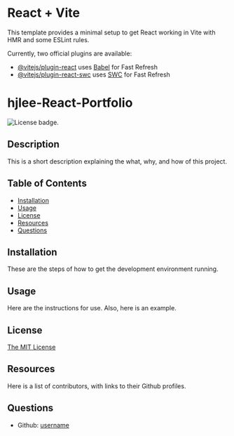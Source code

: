 # React + Vite

This template provides a minimal setup to get React working in Vite with HMR and some ESLint rules.

Currently, two official plugins are available:

- [@vitejs/plugin-react](https://github.com/vitejs/vite-plugin-react/blob/main/packages/plugin-react/README.md) uses [Babel](https://babeljs.io/) for Fast Refresh
- [@vitejs/plugin-react-swc](https://github.com/vitejs/vite-plugin-react-swc) uses [SWC](https://swc.rs/) for Fast Refresh


# hjlee-React-Portfolio
![License badge.](https://img.shields.io/badge/License-MIT-yellow.svg) 

## Description
This is a short description explaining the what, why, and how of this project.

## Table of Contents
- [Installation](#installation)
- [Usage](#usage)
- [License](#license)
- [Resources](#resources)
- [Questions](#questions)

## Installation
These are the steps of how to get the development environment running.

## Usage
Here are the instructions for use. Also, here is an example.

## License
[The MIT License](https://opensource.org/licenses/MIT/)

## Resources
Here is a list of contributors, with links to their Github profiles.

## Questions
- Github: [username](https://github.com/hjlee17)